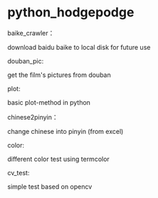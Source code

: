 python_hodgepodge
=================

baike_crawler：

download baidu baike to local disk for future use

douban_pic:

get the film's pictures from douban

plot:

basic plot-method in python

chinese2pinyin：

change chinese into pinyin (from excel)

color:

different color test using termcolor

cv_test:

simple test based on opencv